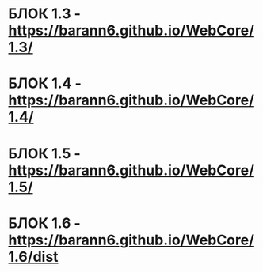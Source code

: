 # **БЛОК 1.3 -** https://barann6.github.io/WebCore/1.3/

# **БЛОК 1.4 -** https://barann6.github.io/WebCore/1.4/

# **БЛОК 1.5 -** https://barann6.github.io/WebCore/1.5/

# **БЛОК 1.6 -** https://barann6.github.io/WebCore/1.6/dist

